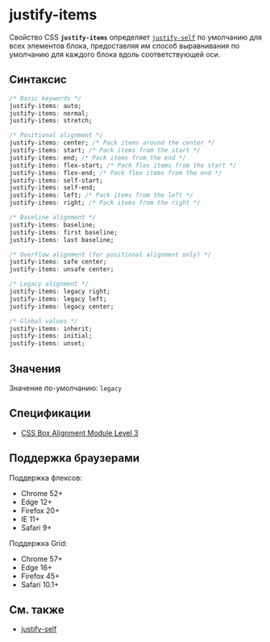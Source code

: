 # justify-items

Свойство CSS **`justify-items`** определяет [`justify-self`](justify-self.md) по умолчанию для всех элементов блока, предоставляя им способ выравнивания по умолчанию для каждого блока вдоль соответствующей оси.

## Синтаксис

```css
/* Basic keywords */
justify-items: auto;
justify-items: normal;
justify-items: stretch;

/* Positional alignment */
justify-items: center; /* Pack items around the center */
justify-items: start; /* Pack items from the start */
justify-items: end; /* Pack items from the end */
justify-items: flex-start; /* Pack flex items from the start */
justify-items: flex-end; /* Pack flex items from the end */
justify-items: self-start;
justify-items: self-end;
justify-items: left; /* Pack items from the left */
justify-items: right; /* Pack items from the right */

/* Baseline alignment */
justify-items: baseline;
justify-items: first baseline;
justify-items: last baseline;

/* Overflow alignment (for positional alignment only) */
justify-items: safe center;
justify-items: unsafe center;

/* Legacy alignment */
justify-items: legacy right;
justify-items: legacy left;
justify-items: legacy center;

/* Global values */
justify-items: inherit;
justify-items: initial;
justify-items: unset;
```

## Значения

Значение по-умолчанию: `legacy`

## Спецификации

- [CSS Box Alignment Module Level 3](https://drafts.csswg.org/css-align-3/#propdef-justify-items)

## Поддержка браузерами

Поддержка флексов:

- Chrome 52+
- Edge 12+
- Firefox 20+
- IE 11+
- Safari 9+

Поддержка Grid:

- Chrome 57+
- Edge 16+
- Firefox 45+
- Safari 10.1+

## См. также

- [justify-self](justify-self.md)
